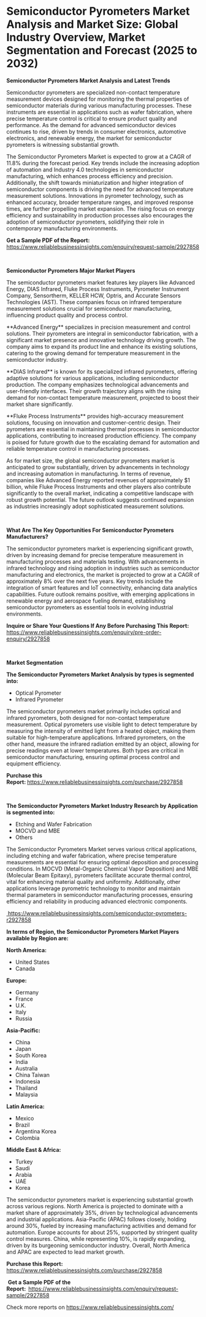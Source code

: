 <p><h1>Semiconductor Pyrometers Market Analysis and Market Size: Global Industry Overview, Market Segmentation and Forecast (2025 to 2032)</h1></p><p><strong>Semiconductor Pyrometers Market Analysis and Latest Trends</strong></p>
<p><p>Semiconductor pyrometers are specialized non-contact temperature measurement devices designed for monitoring the thermal properties of semiconductor materials during various manufacturing processes. These instruments are essential in applications such as wafer fabrication, where precise temperature control is critical to ensure product quality and performance. As the demand for advanced semiconductor devices continues to rise, driven by trends in consumer electronics, automotive electronics, and renewable energy, the market for semiconductor pyrometers is witnessing substantial growth.</p><p>The Semiconductor Pyrometers Market is expected to grow at a CAGR of 11.8% during the forecast period. Key trends include the increasing adoption of automation and Industry 4.0 technologies in semiconductor manufacturing, which enhances process efficiency and precision. Additionally, the shift towards miniaturization and higher integration of semiconductor components is driving the need for advanced temperature measurement solutions. Innovations in pyrometer technology, such as enhanced accuracy, broader temperature ranges, and improved response times, are further propelling market expansion. The rising focus on energy efficiency and sustainability in production processes also encourages the adoption of semiconductor pyrometers, solidifying their role in contemporary manufacturing environments.</p></p>
<p><strong>Get a Sample PDF of the Report:&nbsp;</strong> <a href="https://www.reliablebusinessinsights.com/enquiry/request-sample/2927858?utm_campaign=3074&utm_medium=2&utm_source=Github&utm_content=ia&utm_term=12032025&utm_id=semiconductor-pyrometers">https://www.reliablebusinessinsights.com/enquiry/request-sample/2927858</a></p>
<p>&nbsp;</p>
<p><strong>Semiconductor Pyrometers Major Market Players</strong></p>
<p><p>The semiconductor pyrometers market features key players like Advanced Energy, DIAS Infrared, Fluke Process Instruments, Pyrometer Instrument Company, Sensortherm, KELLER HCW, Optris, and Accurate Sensors Technologies (AST). These companies focus on infrared temperature measurement solutions crucial for semiconductor manufacturing, influencing product quality and process control.</p><p>**Advanced Energy** specializes in precision measurement and control solutions. Their pyrometers are integral in semiconductor fabrication, with a significant market presence and innovative technology driving growth. The company aims to expand its product line and enhance its existing solutions, catering to the growing demand for temperature measurement in the semiconductor industry.</p><p>**DIAS Infrared** is known for its specialized infrared pyrometers, offering adaptive solutions for various applications, including semiconductor production. The company emphasizes technological advancements and user-friendly interfaces. Their growth trajectory aligns with the rising demand for non-contact temperature measurement, projected to boost their market share significantly.</p><p>**Fluke Process Instruments** provides high-accuracy measurement solutions, focusing on innovation and customer-centric design. Their pyrometers are essential in maintaining thermal processes in semiconductor applications, contributing to increased production efficiency. The company is poised for future growth due to the escalating demand for automation and reliable temperature control in manufacturing processes.</p><p>As for market size, the global semiconductor pyrometers market is anticipated to grow substantially, driven by advancements in technology and increasing automation in manufacturing. In terms of revenue, companies like Advanced Energy reported revenues of approximately $1 billion, while Fluke Process Instruments and other players also contribute significantly to the overall market, indicating a competitive landscape with robust growth potential. The future outlook suggests continued expansion as industries increasingly adopt sophisticated measurement solutions.</p></p>
<p>&nbsp;</p>
<p><strong>What Are The Key Opportunities For Semiconductor Pyrometers Manufacturers?</strong></p>
<p><p>The semiconductor pyrometers market is experiencing significant growth, driven by increasing demand for precise temperature measurement in manufacturing processes and materials testing. With advancements in infrared technology and rising adoption in industries such as semiconductor manufacturing and electronics, the market is projected to grow at a CAGR of approximately 8% over the next five years. Key trends include the integration of smart features and IoT connectivity, enhancing data analytics capabilities. Future outlook remains positive, with emerging applications in renewable energy and aerospace fueling demand, establishing semiconductor pyrometers as essential tools in evolving industrial environments.</p></p>
<p><strong>Inquire or Share Your Questions If Any Before Purchasing This Report:</strong> <a href="https://www.reliablebusinessinsights.com/enquiry/pre-order-enquiry/2927858?utm_campaign=3074&utm_medium=2&utm_source=Github&utm_content=ia&utm_term=12032025&utm_id=semiconductor-pyrometers">https://www.reliablebusinessinsights.com/enquiry/pre-order-enquiry/2927858</a></p>
<p>&nbsp;</p>
<p><strong>Market Segmentation</strong></p>
<p><strong>The Semiconductor Pyrometers Market Analysis by types is segmented into:</strong></p>
<p><ul><li>Optical Pyrometer</li><li>Infrared Pyrometer</li></ul></p>
<p><p>The semiconductor pyrometers market primarily includes optical and infrared pyrometers, both designed for non-contact temperature measurement. Optical pyrometers use visible light to detect temperature by measuring the intensity of emitted light from a heated object, making them suitable for high-temperature applications. Infrared pyrometers, on the other hand, measure the infrared radiation emitted by an object, allowing for precise readings even at lower temperatures. Both types are critical in semiconductor manufacturing, ensuring optimal process control and equipment efficiency.</p></p>
<p><strong>Purchase this Report:&nbsp;</strong><a href="https://www.reliablebusinessinsights.com/purchase/2927858?utm_campaign=3074&utm_medium=2&utm_source=Github&utm_content=ia&utm_term=12032025&utm_id=semiconductor-pyrometers">https://www.reliablebusinessinsights.com/purchase/2927858</a></p>
<p>&nbsp;</p>
<p><strong>The Semiconductor Pyrometers Market Industry Research by Application is segmented into:</strong></p>
<p><ul><li>Etching and Wafer Fabrication</li><li>MOCVD and MBE</li><li>Others</li></ul></p>
<p><p>The Semiconductor Pyrometers Market serves various critical applications, including etching and wafer fabrication, where precise temperature measurements are essential for ensuring optimal deposition and processing conditions. In MOCVD (Metal-Organic Chemical Vapor Deposition) and MBE (Molecular Beam Epitaxy), pyrometers facilitate accurate thermal control, vital for enhancing material quality and uniformity. Additionally, other applications leverage pyrometric technology to monitor and maintain thermal parameters in semiconductor manufacturing processes, ensuring efficiency and reliability in producing advanced electronic components.</p></p>
<p><a href="https://www.reliablebusinessinsights.com/semiconductor-pyrometers-r2927858?utm_campaign=3074&utm_medium=2&utm_source=Github&utm_content=ia&utm_term=12032025&utm_id=semiconductor-pyrometers">&nbsp;https://www.reliablebusinessinsights.com/semiconductor-pyrometers-r2927858</a></p>
<p><strong>In terms of Region, the Semiconductor Pyrometers Market Players available by Region are:</strong></p>
<p>
    <p> <strong> North America: </strong>
        <ul>
            <li>United States</li>
            <li>Canada</li>
        </ul>
        </p> 
    <p> <strong> Europe: </strong>
        <ul>
            <li>Germany</li>
            <li>France</li>
            <li>U.K.</li>
            <li>Italy</li>
            <li>Russia</li>
        </ul>
        </p> 
    <p> <strong> Asia-Pacific: </strong>
        <ul>
            <li>China</li>
            <li>Japan</li>
            <li>South Korea</li>
            <li>India</li>
            <li>Australia</li>
            <li>China Taiwan</li>
            <li>Indonesia</li>
            <li>Thailand</li>
            <li>Malaysia</li>
        </ul>
        </p> 
    <p> <strong> Latin America: </strong>
        <ul>
            <li>Mexico</li>
            <li>Brazil</li>
            <li>Argentina Korea</li>
            <li>Colombia</li>
        </ul>
        </p> 
    <p> <strong> Middle East & Africa: </strong>
        <ul>
            <li>Turkey</li>
            <li>Saudi</li>
            <li>Arabia</li>
            <li>UAE</li>
            <li>Korea</li>
        </ul>
    </p>
    </p>
<p><p>The semiconductor pyrometers market is experiencing substantial growth across various regions. North America is projected to dominate with a market share of approximately 35%, driven by technological advancements and industrial applications. Asia-Pacific (APAC) follows closely, holding around 30%, fueled by increasing manufacturing activities and demand for automation. Europe accounts for about 25%, supported by stringent quality control measures. China, while representing 10%, is rapidly expanding, driven by its burgeoning semiconductor industry. Overall, North America and APAC are expected to lead market growth.</p></p>
<p><strong>Purchase this Report: </strong><a href="https://www.reliablebusinessinsights.com/purchase/2927858?utm_campaign=3074&utm_medium=2&utm_source=Github&utm_content=ia&utm_term=12032025&utm_id=semiconductor-pyrometers">https://www.reliablebusinessinsights.com/purchase/2927858</a></p>
<p>&nbsp;<strong>Get a Sample PDF of the Report:&nbsp;&nbsp;</strong><a href="https://www.reliablebusinessinsights.com/enquiry/request-sample/2927858?utm_campaign=3074&utm_medium=2&utm_source=Github&utm_content=ia&utm_term=12032025&utm_id=semiconductor-pyrometers">https://www.reliablebusinessinsights.com/enquiry/request-sample/2927858</a></p>
<p><strong></strong></p>
<p>Check more reports on <a href="https://www.reliablebusinessinsights.com/?utm_campaign=3074&utm_medium=2&utm_source=Github&utm_content=ia&utm_term=12032025&utm_id=semiconductor-pyrometers">https://www.reliablebusinessinsights.com/</a></p>